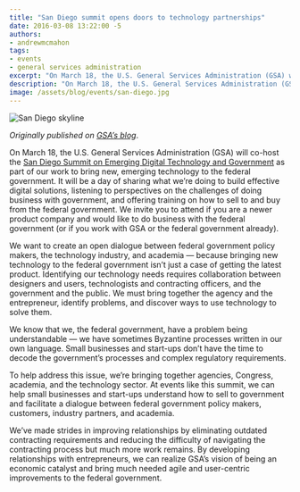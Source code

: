 ```yaml
---
title: "San Diego summit opens doors to technology partnerships"
date: 2016-03-08 13:22:00 -5
authors:
- andrewmcmahon
tags:
- events
- general services administration
excerpt: "On March 18, the U.S. General Services Administration (GSA) will co-host the San Diego Summit on Emerging Digital Technology and Government as part of our work to bring new, emerging technology to the federal government."
description: "On March 18, the U.S. General Services Administration (GSA) will co-host the San Diego Summit on Emerging Digital Technology and Government as part of our work to bring new, emerging technology to the federal government."
image: /assets/blog/events/san-diego.jpg
---
```


![San Diego skyline]({{site.baseurl}}/assets/blog/events/san-diego.jpg)

*Originally published on [GSA’s
blog](http://gsablogs.gsa.gov/gsablog/2016/03/07/san-diego-summit-opens-doors-to-technology-partnerships/)*.

On March 18, the U.S. General Services Administration (GSA) will co-host
the [San Diego Summit on Emerging Digital Technology and
Government](http://www.gsa.gov/portal/content/123302) as part of our
work to bring new, emerging technology to the federal government. It
will be a day of sharing what we’re doing to build effective digital
solutions, listening to perspectives on the challenges of doing business
with government, and offering training on how to sell to and buy from
the federal government. We invite you to attend if you are a newer
product company and would like to do business with the federal
government (or if you work with GSA or the federal government already).

We want to create an open dialogue between federal government policy
makers, the technology industry, and academia — because bringing new
technology to the federal government isn’t just a case of getting the
latest product. Identifying our technology needs requires collaboration
between designers and users, technologists and contracting officers, and
the government and the public. We must bring together the agency and the
entrepreneur, identify problems, and discover ways to use technology to
solve them.

We know that we, the federal government, have a problem being
understandable — we have sometimes Byzantine processes written in our
own language. Small businesses and start-ups don’t have the time to
decode the government’s processes and complex regulatory requirements.

To help address this issue, we’re bringing together agencies, Congress,
academia, and the technology sector. At events like this summit, we can
help small businesses and start-ups understand how to sell to government
and facilitate a dialogue between federal government policy makers,
customers, industry partners, and academia.

We’ve made strides in improving relationships by eliminating outdated
contracting requirements and reducing the difficulty of navigating the
contracting process but much more work remains. By developing
relationships with entrepreneurs, we can realize GSA’s vision of being
an economic catalyst and bring much needed agile and user-centric
improvements to the federal government.
